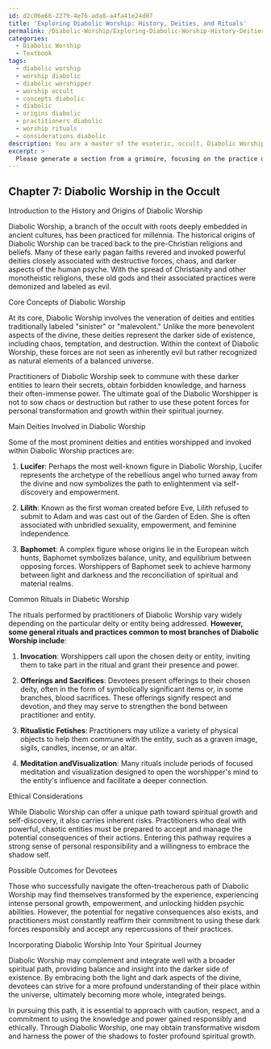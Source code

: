 ```yaml
---
id: d2c06e66-2279-4e76-ada8-a4fa41e24d07
title: 'Exploring Diabolic Worship: History, Deities, and Rituals'
permalink: /Diabolic-Worship/Exploring-Diabolic-Worship-History-Deities-and-Rituals/
categories:
  - Diabolic Worship
  - Textbook
tags:
  - diabolic worship
  - worship diabolic
  - diabolic worshipper
  - worship occult
  - concepts diabolic
  - diabolic
  - origins diabolic
  - practitioners diabolic
  - worship rituals
  - considerations diabolic
description: You are a master of the esoteric, occult, Diabolic Worship and education, you have written many textbooks on the subject in ways that provide students with rich and deep understanding of the subject. You are being asked to write textbook-like sections on a topic and you do it with full context, explainability, and reliability in accuracy to the true facts of the topic at hand, in a textbook style that a student would easily be able to learn from, in a rich, engaging, and contextual way. Always include relevant context (such as formulas and history), related concepts, and in a way that someone can gain deep insights from.
excerpt: > 
  Please generate a section from a grimoire, focusing on the practice of Diabolic Worship within the occult. Include an introduction to the history and origins of this practice, an overview of its core concepts, the main deities involved, and the most common rituals used by practitioners. Detail the steps required to perform these rituals, ethical considerations, and possible outcomes for devotees. Conclude with guidance on incorporating Diabolic Worship into one's broader spiritual or occult journey.
---
```

## Chapter 7: Diabolic Worship in the Occult

Introduction to the History and Origins of Diabolic Worship

Diabolic Worship, a branch of the occult with roots deeply embedded in ancient cultures, has been practiced for millennia. The historical origins of Diabolic Worship can be traced back to the pre-Christian religions and beliefs. Many of these early pagan faiths revered and invoked powerful deities closely associated with destructive forces, chaos, and darker aspects of the human psyche. With the spread of Christianity and other monotheistic religions, these old gods and their associated practices were demonized and labeled as evil.

Core Concepts of Diabolic Worship

At its core, Diabolic Worship involves the veneration of deities and entities traditionally labeled "sinister" or "malevolent." Unlike the more benevolent aspects of the divine, these deities represent the darker side of existence, including chaos, temptation, and destruction. Within the context of Diabolic Worship, these forces are not seen as inherently evil but rather recognized as natural elements of a balanced universe.

Practitioners of Diabolic Worship seek to commune with these darker entities to learn their secrets, obtain forbidden knowledge, and harness their often-immense power. The ultimate goal of the Diabolic Worshipper is not to sow chaos or destruction but rather to use these potent forces for personal transformation and growth within their spiritual journey.

Main Deities Involved in Diabolic Worship

Some of the most prominent deities and entities worshipped and invoked within Diabolic Worship practices are:

1. ****Lucifer****: Perhaps the most well-known figure in Diabolic Worship, Lucifer represents the archetype of the rebellious angel who turned away from the divine and now symbolizes the path to enlightenment via self-discovery and empowerment.
 
2. ****Lilith****: Known as the first woman created before Eve, Lilith refused to submit to Adam and was cast out of the Garden of Eden. She is often associated with unbridled sexuality, empowerment, and feminine independence.

3. ****Baphomet****: A complex figure whose origins lie in the European witch hunts, Baphomet symbolizes balance, unity, and equilibrium between opposing forces. Worshippers of Baphomet seek to achieve harmony between light and darkness and the reconciliation of spiritual and material realms.

Common Rituals in Diabetic Worship

The rituals performed by practitioners of Diabolic Worship vary widely depending on the particular deity or entity being addressed. **However, some general rituals and practices common to most branches of Diabolic Worship include**:

1. ****Invocation****: Worshippers call upon the chosen deity or entity, inviting them to take part in the ritual and grant their presence and power.

2. ****Offerings and Sacrifices****: Devotees present offerings to their chosen deity, often in the form of symbolically significant items or, in some branches, blood sacrifices. These offerings signify respect and devotion, and they may serve to strengthen the bond between practitioner and entity.

3. ****Ritualistic Fetishes****: Practitioners may utilize a variety of physical objects to help them commune with the entity, such as a graven image, sigils, candles, incense, or an altar.

4. ****Meditation andVisualization****: Many rituals include periods of focused meditation and visualization designed to open the worshipper's mind to the entity's influence and facilitate a deeper connection.

Ethical Considerations

While Diabolic Worship can offer a unique path toward spiritual growth and self-discovery, it also carries inherent risks. Practitioners who deal with powerful, chaotic entities must be prepared to accept and manage the potential consequences of their actions. Entering this pathway requires a strong sense of personal responsibility and a willingness to embrace the shadow self.

Possible Outcomes for Devotees

Those who successfully navigate the often-treacherous path of Diabolic Worship may find themselves transformed by the experience, experiencing intense personal growth, empowerment, and unlocking hidden psychic abilities. However, the potential for negative consequences also exists, and practitioners must constantly reaffirm their commitment to using these dark forces responsibly and accept any repercussions of their practices.

Incorporating Diabolic Worship Into Your Spiritual Journey

Diabolic Worship may complement and integrate well with a broader spiritual path, providing balance and insight into the darker side of existence. By embracing both the light and dark aspects of the divine, devotees can strive for a more profound understanding of their place within the universe, ultimately becoming more whole, integrated beings.

In pursuing this path, it is essential to approach with caution, respect, and a commitment to using the knowledge and power gained responsibly and ethically. Through Diabolic Worship, one may obtain transformative wisdom and harness the power of the shadows to foster profound spiritual growth.

